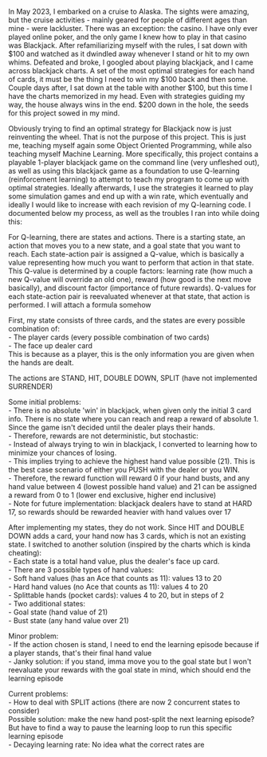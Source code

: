In May 2023, I embarked on a cruise to Alaska. The sights were amazing, but the cruise activities - mainly geared for people of different ages than mine - were lackluster. There was an exception: the casino. I have only ever played online poker, and the only game I knew how to play in that casino was Blackjack. After refamiliarizing myself with the rules, I sat down with $100 and watched as it dwindled away whenever I stand or hit to my own whims. Defeated and broke, I googled about playing blackjack, and I came across blackjack charts. A set of the most optimal strategies for each hand of cards, it must be the thing I need to win my $100 back and then some. Couple days after, I sat down at the table with another $100, but this time I have the charts memorized in my head. Even with strategies guiding my way, the house always wins in the end. $200 down in the hole, the seeds for this project sowed in my mind.

Obviously trying to find an optimal strategy for Blackjack now is just reinventing the wheel. That is not the purpose of this project. This is just me, teaching myself again some Object Oriented Programming, while also teaching myself Machine Learning. More specifically, this project contains a playable 1-player blackjack game on the command line (very unfleshed out), as well as using this blackjack game as a foundation to use Q-learning (reinforcement learning) to attempt to teach my program to come up with optimal strategies. Ideally afterwards, I use the strategies it learned to play some simulation games and end up with a win rate, which eventually and ideally I would like to increase with each revision of my Q-learning code. I documented below my process, as well as the troubles I ran into while doing this:


For Q-learning, there are states and actions. There is a starting state, an action that moves you to a new state, and a goal state that you want to reach. Each state-action pair is assigned a Q-value, which is basically a value representing how much you want to perform that action in that state. This Q-value is determined by a couple factors: learning rate (how much a new Q-value will override an old one), reward (how good is the next move basically), and discount factor (importance of future rewards). Q-values for each state-action pair is reevaluated whenever at that state, that action is performed. I will attach a formula somehow

First, my state consists of three cards, and the states are every possible combination of:\
    - The player cards (every possible combination of two cards)\
    - The face up dealer card\
This is because as a player, this is the only information you are given when the hands are dealt.

The actions are STAND, HIT, DOUBLE DOWN, SPLIT (have not implemented SURRENDER)

Some initial problems:\
    - There is no absolute 'win' in blackjack, when given only the initial 3 card info. There is no state where you can reach and reap a reward of absolute 1. Since the game isn't decided until the dealer plays their hands.\
    - Therefore, rewards are not deterministic, but stochastic:\
        - Instead of always trying to win in blackjack, I converted to learning how to minimize your chances of losing.\
        - This implies trying to achieve the highest hand value possible (21). This is the best case scenario of either you PUSH with the dealer or you WIN.\
        - Therefore, the reward function will reward 0 if your hand busts, and any hand value between 4 (lowest possible hand value) and 21 can be assigned a reward from 0 to 1 (lower end exclusive, higher end inclusive)\
        - Note for future implementation: blackjack dealers have to stand at HARD 17, so rewards should be rewarded heavier with hand values over 17

After implementing my states, they do not work. Since HIT and DOUBLE DOWN adds a card, your hand now has 3 cards, which is not an existing state. I switched to another solution (inspired by the charts which is kinda cheating):\
    - Each state is a total hand value, plus the dealer's face up card.\
    - There are 3 possible types of hand values:\
        - Soft hand values (has an Ace that counts as 11): values 13 to 20\
        - Hard hand values (no Ace that counts as 11): values 4 to 20\
        - Splittable hands (pocket cards): values 4 to 20, but in steps of 2\
    - Two additional states:\
        - Goal state (hand value of 21)\
        - Bust state (any hand value over 21)

Minor problem:\
    - If the action chosen is stand, I need to end the learning episode because if a player stands, that's their final hand value\
    - Janky solution: if you stand, imma move you to the goal state but I won't reevaluate your rewards with the goal state in mind, which should end the learning episode

Current problems:\
    - How to deal with SPLIT actions (there are now 2 concurrent states to consider)\
        Possible solution: make the new hand post-split the next learning episode? But have to find a way to pause the learning loop to run this specific learning episode\
    - Decaying learning rate: No idea what the correct rates are

